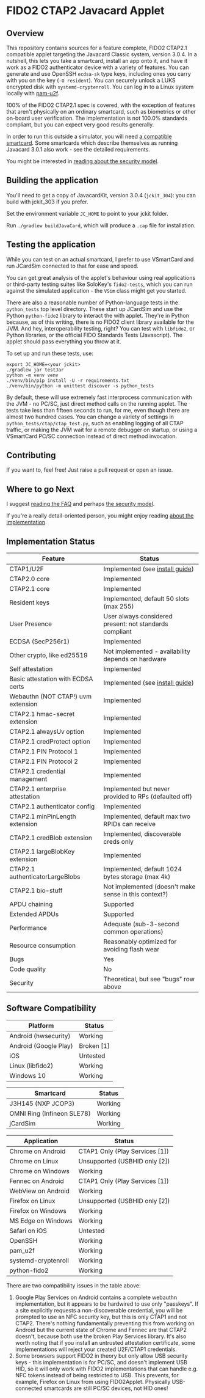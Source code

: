 # FIDO2 CTAP2 Javacard Applet

## Overview

This repository contains sources for a feature complete, FIDO2 CTAP2.1
compatible applet targeting the Javacard Classic system, version 3.0.4. In a
nutshell, this lets you take a smartcard, install an app onto it,
and have it work as a FIDO2 authenticator device with a variety of
features. You can generate and use OpenSSH `ecdsa-sk` type keys, including
ones you carry with you on the key (`-O resident`). You can securely unlock
a LUKS encrypted disk with `systemd-cryptenroll`. You can log in to a Linux
system locally with [pam-u2f](https://github.com/Yubico/pam-u2f).

100% of the FIDO2 CTAP2.1 spec is covered, with the exception of features
that aren't physically on an ordinary smartcard, such as biometrics or
other on-board user verification. The implementation is not 100.0% standards
compliant, but you can expect very good results generally.

In order to run this outside a simulator, you will need
[a compatible smartcard](docs/requirements.md). Some smartcards which
describe themselves as running Javacard 3.0.1 also work - see the
detailed requirements.

You might be interested in [reading about the security model](docs/security_model.md).

## Building the application

You'll need to get a copy of JavacardKit, version 3.0.4 (`jckit_304`):
you can build with jckit_303 if you prefer.

Set the environment variable `JC_HOME` to point to your jckit folder.

Run `./gradlew buildJavaCard`, which will produce a `.cap` file
for installation.

## Testing the application

While you can test on an actual smartcard, I prefer to use VSmartCard
and run JCardSim connected to that for ease and speed.

You can get great analysis of the applet's behaviour using real applications
or third-party testing suites like SoloKey's `fido2-tests`, which you can run
against the simulated application - the `VSim` class might get you started.

There are also a reasonable number of Python-language tests in the
`python_tests` top level directory. These start up JCardSim and use the
Python `python-fido2` library to interact the with applet. They're in Python
because, as of this writing, there is no FIDO2 client library available for
the JVM. And hey, interoperability testing, right? You can test with `libfido2`,
or Python libraries, or the official FIDO Standards Tests (Javascript). The
applet should pass everything you throw at it.

To set up and run these tests, use:

```shell
export JC_HOME=<your jckit> 
./gradlew jar testJar
python -m venv venv
./venv/bin/pip install -U -r requirements.txt
./venv/bin/python -m unittest discover -s python_tests
```

By default, these will use extremely fast interprocess communication with the JVM -
no PC/SC, just direct method calls on the running applet. The tests take less than
fifteen seconds to run, for me, even though there are almost two hundred cases.
You can change a variety of settings in `python_tests/ctap/ctap_test.py`,
such as enabling logging of all CTAP traffic, or making the JVM wait for a remote
debugger on startup, or using a VSmartCard PC/SC connection instead of direct method
invocation.

## Contributing

If you want to, feel free! Just raise a pull request or open an issue.

## Where to go Next

I suggest [reading the FAQ](docs/FAQ.md) and perhaps [the security model](docs/security_model.md).

If you're a really detail-oriented person, you might enjoy reading
[about the implementation](docs/implementation.md).

## Implementation Status

| Feature                            | Status                                                  |
|------------------------------------|---------------------------------------------------------|
| CTAP1/U2F                          | Implemented (see [install guide](docs/certs.md))        |
| CTAP2.0 core                       | Implemented                                             |
| CTAP2.1 core                       | Implemented                                             |
| Resident keys                      | Implemented, default 50 slots (max 255)                 |
| User Presence                      | User always considered present: not standards compliant |
| ECDSA (SecP256r1)                  | Implemented                                             |
| Other crypto, like ed25519         | Not implemented - availability depends on hardware      |
| Self attestation                   | Implemented                                             |
| Basic attestation with ECDSA certs | Implemented (see [install guide](docs/certs.md))        |
| Webauthn (NOT CTAP!) uvm extension | Implemented                                             |
| CTAP2.1 hmac-secret extension      | Implemented                                             |
| CTAP2.1 alwaysUv option            | Implemented                                             |
| CTAP2.1 credProtect option         | Implemented                                             |
| CTAP2.1 PIN Protocol 1             | Implemented                                             |
| CTAP2.1 PIN Protocol 2             | Implemented                                             |
| CTAP2.1 credential management      | Implemented                                             |
| CTAP2.1 enterprise attestation     | Implemented but never provided to RPs (defaulted off)   |
| CTAP2.1 authenticator config       | Implemented                                             |
| CTAP2.1 minPinLength extension     | Implemented, default max two RPIDs can receive          |
| CTAP2.1 credBlob extension         | Implemented, discoverable creds only                    |
| CTAP2.1 largeBlobKey extension     | Implemented                                             |
| CTAP2.1 authenticatorLargeBlobs    | Implemented, default 1024 bytes storage (max 4k)        |
| CTAP2.1 bio-stuff                  | Not implemented (doesn't make sense in this context?)   |
| APDU chaining                      | Supported                                               |
| Extended APDUs                     | Supported                                               |
| Performance                        | Adequate (sub-3-second common operations)               |
| Resource consumption               | Reasonably optimized for avoiding flash wear            |
| Bugs                               | Yes                                                     |
| Code quality                       | No                                                      |
| Security                           | Theoretical, but see "bugs" row above                   |

## Software Compatibility

| Platform              | Status     |
|-----------------------|------------|
| Android (hwsecurity)  | Working    |
| Android (Google Play) | Broken [1] |
| iOS                   | Untested   |
| Linux (libfido2)      | Working    |
| Windows 10            | Working    |

| Smartcard                  | Status  |
|----------------------------|---------|
| J3H145 (NXP JCOP3)         | Working |
| OMNI Ring (Infineon SLE78) | Working |
| jCardSim                   | Working |

| Application         | Status                         |
|---------------------|--------------------------------|
| Chrome on Android   | CTAP1 Only (Play Services [1]) |
| Chrome on Linux     | Unsupported (USBHID only [2])  |
| Chrome on Windows   | Working                        |
| Fennec on Android   | CTAP1 Only (Play Services [1]) |
| WebView on Android  | Working                        |
| Firefox on Linux    | Unsupported (USBHID only [2])  |
| Firefox on Windows  | Working                        |
| MS Edge on Windows  | Working                        |
| Safari on iOS       | Untested                       |
| OpenSSH             | Working                        |
| pam_u2f             | Working                        |
| systemd-cryptenroll | Working                        |
| python-fido2        | Working                        |

There are two compatibility issues in the table above:
1. Google Play Services on Android contains a complete webauthn implementation, but it appears to be
   hardwired to use only "passkeys". If a site explicitly requests a non-discoverable credential,
   you will be prompted to use an NFC security key, but this is only CTAP1 and not CTAP2. There's
   nothing fundamentally preventing this from working on Android but the current state of Chrome
   and Fennec are that CTAP2 doesn't, because both use the broken Play Services library. It's also
   worth noting that if you install an untrusted attestation certificate, some implementations will
   reject your created U2F/CTAP1 credentials.
1. Some browsers support FIDO2 in theory but only allow USB security keys - this implementation
   is for PC/SC, and doesn't implement USB HID, so it will only work with FIDO2
   implementations that can handle e.g. NFC tokens instead of being restricted to USB. This prevents,
   for example, Firefox on Linux from using FIDO2Applet. Physically USB-connected smartcards are
   still PC/SC devices, not HID ones!

